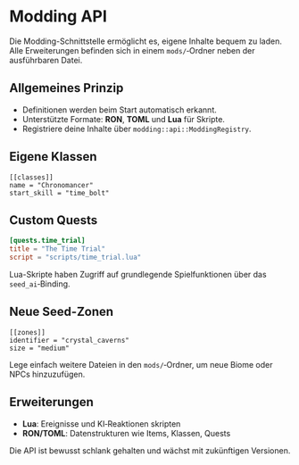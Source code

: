 # Modding API

Die Modding-Schnittstelle ermöglicht es, eigene Inhalte bequem zu laden. Alle Erweiterungen befinden sich in einem `mods/`‑Ordner neben der ausführbaren Datei.

## Allgemeines Prinzip
- Definitionen werden beim Start automatisch erkannt.
- Unterstützte Formate: **RON**, **TOML** und **Lua** für Skripte.
- Registriere deine Inhalte über `modding::api::ModdingRegistry`.

## Eigene Klassen
```ron
[[classes]]
name = "Chronomancer"
start_skill = "time_bolt"
```

## Custom Quests
```toml
[quests.time_trial]
title = "The Time Trial"
script = "scripts/time_trial.lua"
```

Lua-Skripte haben Zugriff auf grundlegende Spielfunktionen über das `seed_ai`‑Binding.

## Neue Seed-Zonen
```ron
[[zones]]
identifier = "crystal_caverns"
size = "medium"
```

Lege einfach weitere Dateien in den `mods/`‑Ordner, um neue Biome oder NPCs hinzuzufügen.

## Erweiterungen
- **Lua**: Ereignisse und KI‑Reaktionen skripten
- **RON/TOML**: Datenstrukturen wie Items, Klassen, Quests

Die API ist bewusst schlank gehalten und wächst mit zukünftigen Versionen.
